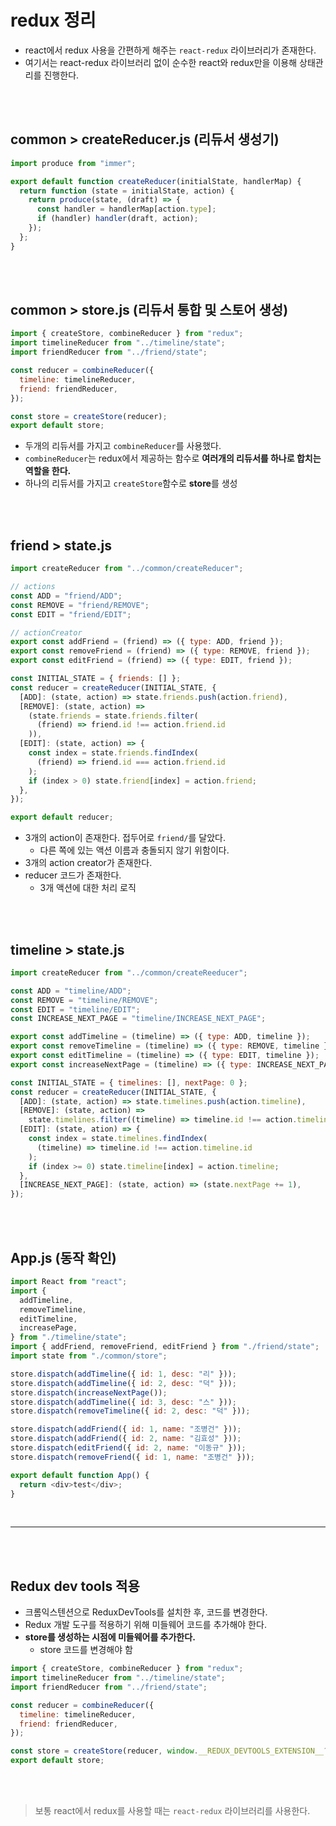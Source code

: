 # redux 정리

- react에서 redux 사용을 간편하게 해주는 `react-redux` 라이브러리가 존재한다.
- 여기서는 react-redux 라이브러리 없이 순수한 react와 redux만을 이용해 상태관리를 진행한다.

<br>
<br>

## common > createReducer.js (리듀서 생성기)

```js
import produce from "immer";

export default function createReducer(initialState, handlerMap) {
  return function (state = initialState, action) {
    return produce(state, (draft) => {
      const handler = handlerMap[action.type];
      if (handler) handler(draft, action);
    });
  };
}
```

<br>
<br>

## common > store.js (리듀서 통합 및 스토어 생성)

```javascript
import { createStore, combineReducer } from "redux";
import timelineReducer from "../timeline/state";
import friendReducer from "../friend/state";

const reducer = combineReducer({
  timeline: timelineReducer,
  friend: friendReducer,
});

const store = createStore(reducer);
export default store;
```

- 두개의 리듀서를 가지고 `combineReducer`를 사용했다.
- `combineReducer`는 redux에서 제공하는 함수로 **여러개의 리듀서를 하나로 합치는 역할을 한다.**
- 하나의 리듀서를 가지고 `createStore`함수로 **store**를 생성

<br>
<br>

## friend > state.js

```js
import createReducer from "../common/createReducer";

// actions
const ADD = "friend/ADD";
const REMOVE = "friend/REMOVE";
const EDIT = "friend/EDIT";

// actionCreator
export const addFriend = (friend) => ({ type: ADD, friend });
export const removeFriend = (friend) => ({ type: REMOVE, friend });
export const editFriend = (friend) => ({ type: EDIT, friend });

const INITIAL_STATE = { friends: [] };
const reducer = createReducer(INITIAL_STATE, {
  [ADD]: (state, action) => state.friends.push(action.friend),
  [REMOVE]: (state, action) =>
    (state.friends = state.friends.filter(
      (friend) => friend.id !== action.friend.id
    )),
  [EDIT]: (state, action) => {
    const index = state.friends.findIndex(
      (friend) => friend.id === action.friend.id
    );
    if (index > 0) state.friend[index] = action.friend;
  },
});

export default reducer;
```

- 3개의 action이 존재한다. 접두어로 `friend/`를 달았다.
  - 다른 쪽에 있는 액션 이름과 충돌되지 않기 위함이다.
- 3개의 action creator가 존재한다.
- reducer 코드가 존재한다.
  - 3개 액션에 대한 처리 로직

<br>
<br>

## timeline > state.js

```js
import createReducer from "../common/createReeducer";

const ADD = "timeline/ADD";
const REMOVE = "timeline/REMOVE";
const EDIT = "timeline/EDIT";
const INCREASE_NEXT_PAGE = "timeline/INCREASE_NEXT_PAGE";

export const addTimeline = (timeline) => ({ type: ADD, timeline });
export const removeTimeline = (timeline) => ({ type: REMOVE, timeline });
export const editTimeline = (timeline) => ({ type: EDIT, timeline });
export const increaseNextPage = (timeline) => ({ type: INCREASE_NEXT_PAGE });

const INITIAL_STATE = { timelines: [], nextPage: 0 };
const reducer = createReducer(INITIAL_STATE, {
  [ADD]: (state, action) => state.timelines.push(action.timeline),
  [REMOVE]: (state, action) =>
    state.timelines.filter((timeline) => timeline.id !== action.timeline.id),
  [EDIT]: (state, ation) => {
    const index = state.timelines.findIndex(
      (timeline) => timeline.id !== action.timeline.id
    );
    if (index >= 0) state.timeline[index] = action.timeline;
  },
  [INCREASE_NEXT_PAGE]: (state, action) => (state.nextPage += 1),
});
```

<br>
<br>

## App.js (동작 확인)

```js
import React from "react";
import {
  addTimeline,
  removeTimeline,
  editTimeline,
  increasePage,
} from "./timeline/state";
import { addFriend, removeFriend, editFriend } from "./friend/state";
import state from "./common/store";

store.dispatch(addTimeline({ id: 1, desc: "리" }));
store.dispatch(addTimeline({ id: 2, desc: "덕" }));
store.dispatch(increaseNextPage());
store.dispatch(addTimeline({ id: 3, desc: "스" }));
store.dispatch(removeTimeline({ id: 2, desc: "덕" }));

store.dispatch(addFriend({ id: 1, name: "조병건" }));
store.dispatch(addFriend({ id: 2, name: "김효성" }));
store.dispatch(editFriend({ id: 2, name: "이동규" }));
store.dispatch(removeFriend({ id: 1, name: "조병건" }));

export default function App() {
  return <div>test</div>;
}
```

<br>
<hr>
<br>
<br>

## Redux dev tools 적용

- 크롬익스텐션으로 ReduxDevTools를 설치한 후, 코드를 변경한다.
- Redux 개발 도구를 적용하기 위해 미들웨어 코드를 추가해야 한다.
- **store를 생성하는 시점에 미들웨어를 추가한다.**
  - store 코드를 변경해야 함

```javascript
import { createStore, combineReducer } from "redux";
import timelineReducer from "../timeline/state";
import friendReducer from "../friend/state";

const reducer = combineReducer({
  timeline: timelineReducer,
  friend: friendReducer,
});

const store = createStore(reducer, window.__REDUX_DEVTOOLS_EXTENSION__?.());
export default store;
```

<br>
<br>

> 보통 react에서 redux를 사용할 때는 `react-redux` 라이브러리를 사용한다.
